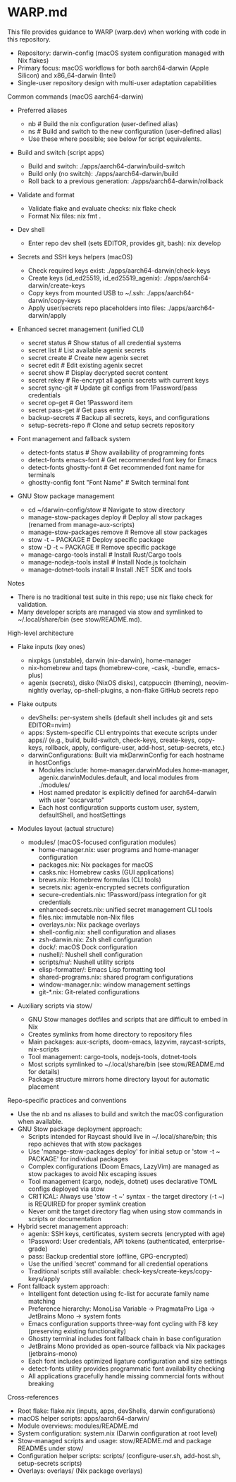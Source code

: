# WARP.md

This file provides guidance to WARP (warp.dev) when working with code in this repository.

- Repository: darwin-config (macOS system configuration managed with Nix flakes)
- Primary focus: macOS workflows for both aarch64-darwin (Apple Silicon) and x86_64-darwin (Intel)
- Single-user repository design with multi-user adaptation capabilities

Common commands (macOS aarch64-darwin)
- Preferred aliases
  - nb  # Build the nix configuration (user-defined alias)
  - ns  # Build and switch to the new configuration (user-defined alias)
  - Use these where possible; see below for script equivalents.

- Build and switch (script apps)
  - Build and switch: ./apps/aarch64-darwin/build-switch
  - Build only (no switch): ./apps/aarch64-darwin/build
  - Roll back to a previous generation: ./apps/aarch64-darwin/rollback

- Validate and format
  - Validate flake and evaluate checks: nix flake check
  - Format Nix files: nix fmt .

- Dev shell
  - Enter repo dev shell (sets EDITOR, provides git, bash): nix develop

- Secrets and SSH keys helpers (macOS)
  - Check required keys exist: ./apps/aarch64-darwin/check-keys
  - Create keys (id_ed25519, id_ed25519_agenix): ./apps/aarch64-darwin/create-keys
  - Copy keys from mounted USB to ~/.ssh: ./apps/aarch64-darwin/copy-keys
  - Apply user/secrets repo placeholders into files: ./apps/aarch64-darwin/apply

- Enhanced secret management (unified CLI)
  - secret status           # Show status of all credential systems
  - secret list            # List available agenix secrets
  - secret create <name>   # Create new agenix secret
  - secret edit <name>     # Edit existing agenix secret
  - secret show <name>     # Display decrypted secret content
  - secret rekey           # Re-encrypt all agenix secrets with current keys
  - secret sync-git        # Update git configs from 1Password/pass credentials
  - secret op-get <item>   # Get 1Password item
  - secret pass-get <path> # Get pass entry
  - backup-secrets         # Backup all secrets, keys, and configurations
  - setup-secrets-repo     # Clone and setup secrets repository

- Font management and fallback system
  - detect-fonts status    # Show availability of programming fonts
  - detect-fonts emacs-font # Get recommended font key for Emacs
  - detect-fonts ghostty-font # Get recommended font name for terminals
  - ghostty-config font "Font Name" # Switch terminal font

- GNU Stow package management
  - cd ~/darwin-config/stow                 # Navigate to stow directory
  - manage-stow-packages deploy             # Deploy all stow packages (renamed from manage-aux-scripts)
  - manage-stow-packages remove             # Remove all stow packages  
  - stow -t ~ PACKAGE                       # Deploy specific package
  - stow -D -t ~ PACKAGE                    # Remove specific package
  - manage-cargo-tools install              # Install Rust/Cargo tools
  - manage-nodejs-tools install             # Install Node.js toolchain
  - manage-dotnet-tools install             # Install .NET SDK and tools

Notes
- There is no traditional test suite in this repo; use nix flake check for validation.
- Many developer scripts are managed via stow and symlinked to ~/.local/share/bin (see stow/README.md).

High-level architecture
- Flake inputs (key ones)
  - nixpkgs (unstable), darwin (nix-darwin), home-manager
  - nix-homebrew and taps (homebrew-core, -cask, -bundle, emacs-plus)
  - agenix (secrets), disko (NixOS disks), catppuccin (theming), neovim-nightly overlay, op-shell-plugins, a non-flake GitHub secrets repo

- Flake outputs
  - devShells: per-system shells (default shell includes git and sets EDITOR=nvim)
  - apps: System-specific CLI entrypoints that execute scripts under apps/<system>/ (e.g., build, build-switch, check-keys, create-keys, copy-keys, rollback, apply, configure-user, add-host, setup-secrets, etc.)
  - darwinConfigurations: Built via mkDarwinConfig for each hostname in hostConfigs
    - Modules include: home-manager.darwinModules.home-manager, agenix.darwinModules.default, and local modules from ./modules/
    - Host named predator is explicitly defined for aarch64-darwin with user "oscarvarto"
    - Each host configuration supports custom user, system, defaultShell, and hostSettings

- Modules layout (actual structure)
  - modules/ (macOS-focused configuration modules)
    - home-manager.nix: user programs and home-manager configuration
    - packages.nix: Nix packages for macOS
    - casks.nix: Homebrew casks (GUI applications)
    - brews.nix: Homebrew formulas (CLI tools)
    - secrets.nix: agenix-encrypted secrets configuration
    - secure-credentials.nix: 1Password/pass integration for git credentials
    - enhanced-secrets.nix: unified secret management CLI tools
    - files.nix: immutable non-Nix files
    - overlays.nix: Nix package overlays
    - shell-config.nix: shell configuration and aliases
    - zsh-darwin.nix: Zsh shell configuration
    - dock/: macOS Dock configuration
    - nushell/: Nushell shell configuration
    - scripts/nu/: Nushell utility scripts
    - elisp-formatter/: Emacs Lisp formatting tool
    - shared-programs.nix: shared program configurations
    - window-manager.nix: window management settings
    - git-*.nix: Git-related configurations

- Auxiliary scripts via stow/
  - GNU Stow manages dotfiles and scripts that are difficult to embed in Nix
  - Creates symlinks from home directory to repository files
  - Main packages: aux-scripts, doom-emacs, lazyvim, raycast-scripts, nix-scripts
  - Tool management: cargo-tools, nodejs-tools, dotnet-tools
  - Most scripts symlinked to ~/.local/share/bin (see stow/README.md for details)
  - Package structure mirrors home directory layout for automatic placement

Repo-specific practices and conventions
- Use the nb and ns aliases to build and switch the macOS configuration when available.
- GNU Stow package deployment approach:
  - Scripts intended for Raycast should live in ~/.local/share/bin; this repo achieves that with stow packages
  - Use 'manage-stow-packages deploy' for initial setup or 'stow -t ~ PACKAGE' for individual packages
  - Complex configurations (Doom Emacs, LazyVim) are managed as stow packages to avoid Nix escaping issues
  - Tool management (cargo, nodejs, dotnet) uses declarative TOML configs deployed via stow
  - CRITICAL: Always use 'stow -t ~' syntax - the target directory (-t ~) is REQUIRED for proper symlink creation
  - Never omit the target directory flag when using stow commands in scripts or documentation
- Hybrid secret management approach:
  - agenix: SSH keys, certificates, system secrets (encrypted with age)
  - 1Password: User credentials, API tokens (authenticated, enterprise-grade)
  - pass: Backup credential store (offline, GPG-encrypted)
  - Use the unified 'secret' command for all credential operations
  - Traditional scripts still available: check-keys/create-keys/copy-keys/apply
- Font fallback system approach:
  - Intelligent font detection using fc-list for accurate family name matching
  - Preference hierarchy: MonoLisa Variable → PragmataPro Liga → JetBrains Mono → system fonts
  - Emacs configuration supports three-way font cycling with F8 key (preserving existing functionality)
  - Ghostty terminal includes font fallback chain in base configuration
  - JetBrains Mono provided as open-source fallback via Nix packages (jetbrains-mono)
  - Each font includes optimized ligature configuration and size settings
  - detect-fonts utility provides programmatic font availability checking
  - All applications gracefully handle missing commercial fonts without breaking

Cross-references
- Root flake: flake.nix (inputs, apps, devShells, darwin configurations)
- macOS helper scripts: apps/aarch64-darwin/
- Module overviews: modules/README.md
- System configuration: system.nix (Darwin configuration at root level)
- Stow-managed scripts and usage: stow/README.md and package READMEs under stow/
- Configuration helper scripts: scripts/ (configure-user.sh, add-host.sh, setup-secrets scripts)
- Overlays: overlays/ (Nix package overlays)

